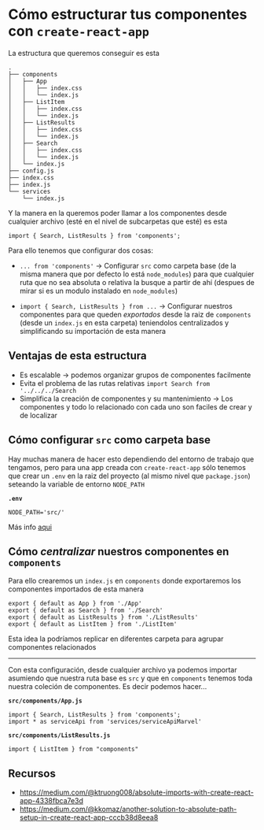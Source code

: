 # Cómo estructurar tus componentes con `create-react-app`

La estructura que queremos conseguir es esta 

```
.
├── components
│   ├── App
│   │   ├── index.css
│   │   └── index.js
│   ├── ListItem
│   │   ├── index.css
│   │   └── index.js
│   ├── ListResults
│   │   ├── index.css
│   │   └── index.js
│   ├── Search
│   │   ├── index.css
│   │   └── index.js
│   └── index.js
├── config.js
├── index.css
├── index.js
└── services
    └── index.js
```

Y la manera en la queremos poder llamar a los componentes desde cualquier archivo (esté en el nivel de subcarpetas que esté) es esta

```
import { Search, ListResults } from 'components';
```

Para ello tenemos que configurar dos cosas:

- `... from 'components'` → Configurar `src` como carpeta base (de la misma manera que por defecto lo está `node_modules`) para que cualquier ruta que no sea absoluta o relativa la busque a partir de ahí (despues de mirar si es un modulo instalado en `node_modules`)

- `import { Search, ListResults } from ...` → Configurar nuestros componentes para que queden _exportados_ desde la raiz de `components` (desde un `index.js` en esta carpeta) teniendolos centralizados y simplificando su importación de esta manera

## Ventajas de esta estructura

- Es escalable → podemos organizar grupos de componentes facilmente
- Evita el problema de las rutas relativas `import Search from '../../../Search`
- Simplifica la creación de componentes y su mantenimiento → Los componentes y todo lo relacionado con cada uno son faciles de crear y de localizar

## Cómo configurar `src` como carpeta base

Hay muchas manera de hacer esto dependiendo del entorno de trabajo que tengamos, pero para una app creada con `create-react-app` sólo tenemos que crear un `.env` en la raiz del proyecto (al mismo nivel que `package.json`) seteando la variable de entorno `NODE_PATH`

**`.env`**
```
NODE_PATH='src/'
```

Más info [aqui](https://medium.com/@ktruong008/absolute-imports-with-create-react-app-4338fbca7e3d)

## Cómo _centralizar_ nuestros componentes en `components`

Para ello crearemos un `index.js` en `components` donde exportaremos los componentes importados de esta manera

```
export { default as App } from './App'
export { default as Search } from './Search'
export { default as ListResults } from './ListResults'
export { default as ListItem } from './ListItem'
```

Esta idea la podríamos replicar en diferentes carpeta para agrupar componentes relacionados

---

Con esta configuración, desde cualquier archivo ya podemos importar asumiendo que nuestra ruta base es `src` y que en `components` tenemos toda nuestra coleción de componentes. Es decir podemos hacer...

**`src/components/App.js`**
```
import { Search, ListResults } from 'components';
import * as serviceApi from 'services/serviceApiMarvel'
```

**`src/components/ListResults.js`**
```
import { ListItem } from "components"
```


## Recursos

- <https://medium.com/@ktruong008/absolute-imports-with-create-react-app-4338fbca7e3d>
- <https://medium.com/@kkomaz/another-solution-to-absolute-path-setup-in-create-react-app-cccb38d8eea8>